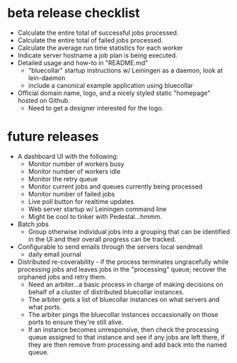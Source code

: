 # beta release checklist
* Calculate the entire total of successful jobs processed.
* Calculate the entire total of failed jobs processed.
* Calculate the average run time statistics for each worker
* Indicate server hostname a job plan is being executed.
* Detailed usage and how-to in "README.md"
    * "bluecollar" startup instructions w/ Leiningen as a daemon, look at lein-daemon
    * include a canonical example application using bluecollar
* Official domain name, logo, and a nicely styled static "homepage" hosted on Github.
    * Need to get a designer interested for the logo.

# future releases
* A dashboard UI with the following:
    * Monitor number of workers busy
    * Monitor number of workers idle
    * Monitor the retry queue
    * Monitor current jobs and queues currently being processed
    * Monitor number of failed jobs
    * Live poll button for realtime updates
    * Web server startup w/ Leiningen command line
    * Might be cool to tinker with Pedestal...hmmm.
* Batch jobs
    * Group otherwise individual jobs into a grouping that can
      be identified in the UI and their overall progress can be
      tracked.
* Configurable to send emails through the servers local sendmail
    * daily email journal
* Distributed re-coverability - if the process terminates ungracefully while processing jobs 
  and leaves jobs in the "processing" queue; recover the orphaned jobs and retry them.
    * Need an arbiter...a basic process in charge of making decisions on behalf of a cluster
      of distributed bluecollar instances.
    * The arbiter gets a list of bluecollar instances on what servers and what ports.
    * The arbiter pings the bluecollar instances occassionally on those ports to ensure they're still alive.
    * If an instance becomes unresponsive, then check the processing queue assigned to that instance and see if
      any jobs are left there, if they are then remove from processing and add back into the named queue.
